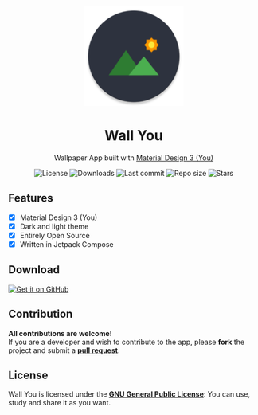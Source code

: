 <!-- ---------- Header ---------- -->
<div align="center">
  <img width="200" height="200"src="app/src/main/res/mipmap-xxxhdpi/ic_launcher_round.png">
  <h1>Wall You</h1>
<p>Wallpaper App built with <a href="https://m3.material.io/">Material Design 3 (You)</a></p>

<!-- ---------- Badges ---------- -->
  <div align="center">
    <img alt="License" src="https://img.shields.io/github/license/Bnyro/WallYou?color=c3e7ff&style=flat-square">
    <img alt="Downloads" src="https://img.shields.io/github/downloads/Bnyro/WallYou/total.svg?color=c3e7ff&style=flat-square">
    <img alt="Last commit" src="https://img.shields.io/github/last-commit/Bnyro/WallYou?color=c3e7ff&style=flat-square">
    <img alt="Repo size" src="https://img.shields.io/github/repo-size/Bnyro/WallYou?color=c3e7ff&style=flat-square">
    <img alt="Stars" src="https://img.shields.io/github/stars/Bnyro/WallYou?color=c3e7ff&style=flat-square">
    <br>
</div>
</div>

<!-- ---------- Description ---------- -->
## Features

- [x] Material Design 3 (You)
- [x] Dark and light theme
- [x] Entirely Open Source
- [X] Written in Jetpack Compose 

<!-- ---------- Download ---------- -->
## Download

[<img src="ghbadge.png" alt="Get it on GitHub" height="80">](https://github.com/bnyro/WallYou/releases)

<!-- ---------- Contribution ---------- -->
## Contribution

**All contributions are welcome!** \
If you are a developer and wish to contribute to the app, please **fork** the project and submit a [**pull request**](https://help.github.com/articles/about-pull-requests/).

## License

Wall You is licensed under the [**GNU General Public License**](https://www.gnu.org/licenses/gpl.html): You can use, study and share it as you want.
